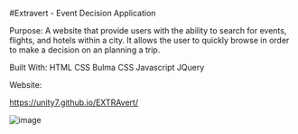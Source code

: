 #Extravert - Event Decision Application

Purpose:
A website that provide users with the ability to search for events, flights, and hotels within a city. It allows the user to quickly browse in order to make a decision on an planning a trip.

Built With:
HTML
CSS
Bulma CSS
Javascript
JQuery

Website:

https://unity7.github.io/EXTRAvert/

![image](https://user-images.githubusercontent.com/44449168/113515844-c3709600-952b-11eb-8229-e97d2cc9c8bb.png)

